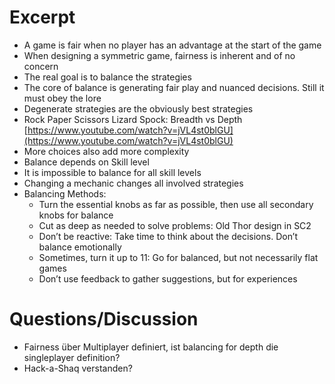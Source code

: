 # Excerpt

- A game is fair when no player has an advantage at the start of the game
- When designing a symmetric game, fairness is inherent and of no concern
- The real goal is to balance the strategies
- The core of balance is generating fair play and nuanced decisions. Still it must obey the lore
- Degenerate strategies are the obviously best strategies
- Rock Paper Scissors Lizard Spock: Breadth vs Depth [https://www.youtube.com/watch?v=jVL4st0blGU](https://www.youtube.com/watch?v=jVL4st0blGU)
- More choices also add more complexity
- Balance depends on Skill level
- It is impossible to balance for all skill levels
- Changing a mechanic changes all involved strategies
- Balancing Methods:
    - Turn the essential knobs as far as possible, then use all secondary knobs for balance
    - Cut as deep as needed to solve problems: Old Thor design in SC2
    - Don’t be reactive: Take time to think about the decisions. Don’t balance emotionally
    - Sometimes, turn it up to 11: Go for balanced, but not necessarily flat games
    - Don’t use feedback to gather suggestions, but for experiences

# Questions/Discussion

- Fairness über Multiplayer definiert, ist balancing for depth die singleplayer definition?
- Hack-a-Shaq verstanden?
